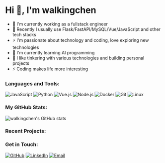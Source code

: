 # Hi 👋, I'm walkingchen

* 🔭 I'm currently working as a fullstack engineer
* 🔧 Recently I usually use Flask/FastAPI/MySQL/Vue/JavaScript and other tech stacks
* ⚡ I'm passionate about technology and coding, love exploring new technologies
* 🌱 I'm currently learning AI programming
* 🤔 I like tinkering with various technologies and building personal projects
* ⚡️ Coding makes life more interesting

### Languages and Tools:
<!-- ![TypeScript](https://img.shields.io/badge/-TypeScript-3178C6?style=flat-square&logo=typescript&logoColor=white) -->
<!-- ![Go](https://img.shields.io/badge/-Go-00ADD8?style=flat-square&logo=go&logoColor=white) -->
<!-- ![React](https://img.shields.io/badge/-React-61DAFB?style=flat-square&logo=react&logoColor=black) -->

![JavaScript](https://img.shields.io/badge/-JavaScript-F7DF1E?style=flat-square&logo=javascript&logoColor=black)
![Python](https://img.shields.io/badge/-Python-3776AB?style=flat-square&logo=python&logoColor=white)
![Vue.js](https://img.shields.io/badge/-Vue.js-4FC08D?style=flat-square&logo=vue.js&logoColor=white)
![Node.js](https://img.shields.io/badge/-Node.js-339933?style=flat-square&logo=node.js&logoColor=white)
![Docker](https://img.shields.io/badge/-Docker-2496ED?style=flat-square&logo=docker&logoColor=white)
![Git](https://img.shields.io/badge/-Git-F05032?style=flat-square&logo=git&logoColor=white)
![Linux](https://img.shields.io/badge/-Linux-FCC624?style=flat-square&logo=linux&logoColor=black)

### My GitHub Stats:

![walkingchen's GitHub stats](https://github-readme-stats.vercel.app/api?username=walkingchen&show_icons=true&theme=radical)

### Recent Projects:

### Get in Touch:

[![GitHub](https://img.shields.io/badge/-GitHub-181717?style=flat-square&logo=github)](https://github.com/walkingchen)
[![LinkedIn](https://img.shields.io/badge/-LinkedIn-0077B5?style=flat-square&logo=linkedin&logoColor=white)](https://linkedin.com/in/walkingchen)
[![Email](https://img.shields.io/badge/-Email-D14836?style=flat-square&logo=gmail&logoColor=white)](mailto:walkingchen.dev@gmail.com)
